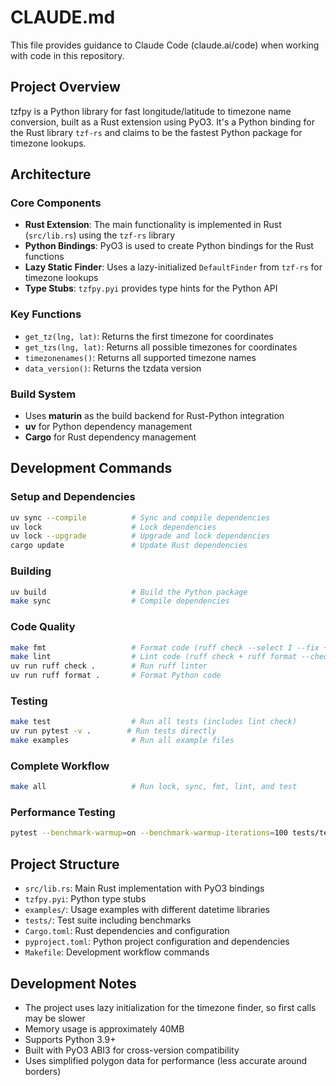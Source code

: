 # CLAUDE.md

This file provides guidance to Claude Code (claude.ai/code) when working with code in this repository.

## Project Overview

tzfpy is a Python library for fast longitude/latitude to timezone name conversion, built as a Rust extension using PyO3. It's a Python binding for the Rust library `tzf-rs` and claims to be the fastest Python package for timezone lookups.

## Architecture

### Core Components

- **Rust Extension**: The main functionality is implemented in Rust (`src/lib.rs`) using the `tzf-rs` library
- **Python Bindings**: PyO3 is used to create Python bindings for the Rust functions
- **Lazy Static Finder**: Uses a lazy-initialized `DefaultFinder` from `tzf-rs` for timezone lookups
- **Type Stubs**: `tzfpy.pyi` provides type hints for the Python API

### Key Functions

- `get_tz(lng, lat)`: Returns the first timezone for coordinates
- `get_tzs(lng, lat)`: Returns all possible timezones for coordinates  
- `timezonenames()`: Returns all supported timezone names
- `data_version()`: Returns the tzdata version

### Build System

- Uses **maturin** as the build backend for Rust-Python integration
- **uv** for Python dependency management
- **Cargo** for Rust dependency management

## Development Commands

### Setup and Dependencies
```bash
uv sync --compile          # Sync and compile dependencies
uv lock                    # Lock dependencies
uv lock --upgrade          # Upgrade and lock dependencies
cargo update               # Update Rust dependencies
```

### Building
```bash
uv build                   # Build the Python package
make sync                  # Compile dependencies
```

### Code Quality
```bash
make fmt                   # Format code (ruff check --select I --fix + ruff format)
make lint                  # Lint code (ruff check + ruff format --check)
uv run ruff check .        # Run ruff linter
uv run ruff format .       # Format Python code
```

### Testing
```bash
make test                  # Run all tests (includes lint check)
uv run pytest -v .        # Run tests directly
make examples              # Run all example files
```

### Complete Workflow
```bash
make all                   # Run lock, sync, fmt, lint, and test
```

### Performance Testing
```bash
pytest --benchmark-warmup=on --benchmark-warmup-iterations=100 tests/test_bench.py
```

## Project Structure

- `src/lib.rs`: Main Rust implementation with PyO3 bindings
- `tzfpy.pyi`: Python type stubs
- `examples/`: Usage examples with different datetime libraries
- `tests/`: Test suite including benchmarks
- `Cargo.toml`: Rust dependencies and configuration
- `pyproject.toml`: Python project configuration and dependencies
- `Makefile`: Development workflow commands

## Development Notes

- The project uses lazy initialization for the timezone finder, so first calls may be slower
- Memory usage is approximately 40MB
- Supports Python 3.9+
- Built with PyO3 ABI3 for cross-version compatibility
- Uses simplified polygon data for performance (less accurate around borders)